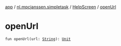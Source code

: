 [app](../../index.md) / [nl.mpcjanssen.simpletask](../index.md) / [HelpScreen](index.md) / [openUrl](.)

# openUrl

`fun openUrl(url: `[`String`](https://kotlinlang.org/api/latest/jvm/stdlib/kotlin/-string/index.html)`): `[`Unit`](https://kotlinlang.org/api/latest/jvm/stdlib/kotlin/-unit/index.html)